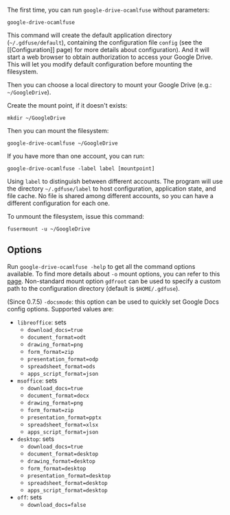The first time, you can run `google-drive-ocamlfuse` without parameters:

    google-drive-ocamlfuse

This command will create the default application directory (`~/.gdfuse/default`), containing the configuration file `config` (see the [[Configuration]] page) for more details about configuration). And it will start a web browser to obtain authorization to access your Google Drive. This will let you modify default configuration before mounting the filesystem.

Then you can choose a local directory to mount your Google Drive (e.g.: `~/GoogleDrive`).

Create the mount point, if it doesn't exists:

    mkdir ~/GoogleDrive

Then you can mount the filesystem:

    google-drive-ocamlfuse ~/GoogleDrive

If you have more than one account, you can run:

    google-drive-ocamlfuse -label label [mountpoint]

Using `label` to distinguish between different accounts. The program will use the directory `~/.gdfuse/label` to host configuration, application state, and file cache. No file is shared among different accounts, so you can have a different configuration for each one.

To unmount the filesystem, issue this command:

    fusermount -u ~/GoogleDrive

Options
-------

Run `google-drive-ocamlfuse -help` to get all the command options available. To find more details about `-o` mount options, you can refer to this [page](http://manpages.ubuntu.com/manpages/zesty/man8/mount.fuse.8.html). Non-standard mount option `gdfroot` can be used to specify a custom path to the configuration directory (default is `$HOME/.gdfuse`).

(Since 0.7.5) `-docsmode`: this option can be used to quickly set Google Docs config options. Supported values are:
* `libreoffice`: sets
  * `download_docs=true`
  * `document_format=odt`
  * `drawing_format=png`
  * `form_format=zip`
  * `presentation_format=odp`
  * `spreadsheet_format=ods`
  * `apps_script_format=json`
* `msoffice`: sets
  * `download_docs=true`
  * `document_format=docx`
  * `drawing_format=png`
  * `form_format=zip`
  * `presentation_format=pptx`
  * `spreadsheet_format=xlsx`
  * `apps_script_format=json`
* `desktop`: sets
  * `download_docs=true`
  * `document_format=desktop`
  * `drawing_format=desktop`
  * `form_format=desktop`
  * `presentation_format=desktop`
  * `spreadsheet_format=desktop`
  * `apps_script_format=desktop`
* `off`: sets
  * `download_docs=false`
